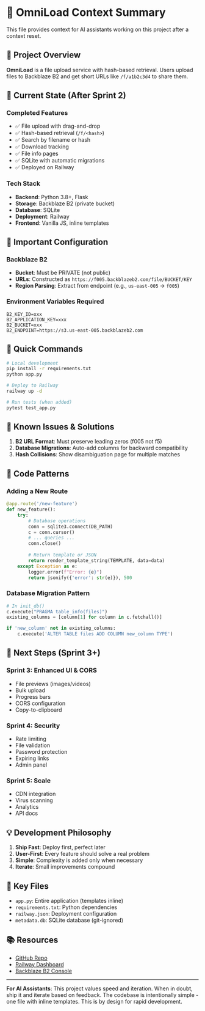 # 🧠 OmniLoad Context Summary

This file provides context for AI assistants working on this project after a context reset.

## 🎯 Project Overview

**OmniLoad** is a file upload service with hash-based retrieval. Users upload files to Backblaze B2 and get short URLs like `/f/a1b2c3d4` to share them.

## 📍 Current State (After Sprint 2)

### Completed Features
- ✅ File upload with drag-and-drop
- ✅ Hash-based retrieval (`/f/<hash>`)
- ✅ Search by filename or hash
- ✅ Download tracking
- ✅ File info pages
- ✅ SQLite with automatic migrations
- ✅ Deployed on Railway

### Tech Stack
- **Backend**: Python 3.8+, Flask
- **Storage**: Backblaze B2 (private bucket)
- **Database**: SQLite
- **Deployment**: Railway
- **Frontend**: Vanilla JS, inline templates

## 🔐 Important Configuration

### Backblaze B2
- **Bucket**: Must be PRIVATE (not public)
- **URLs**: Constructed as `https://f005.backblazeb2.com/file/BUCKET/KEY`
- **Region Parsing**: Extract from endpoint (e.g., `us-east-005` → `f005`)

### Environment Variables Required
```env
B2_KEY_ID=xxx
B2_APPLICATION_KEY=xxx
B2_BUCKET=xxx
B2_ENDPOINT=https://s3.us-east-005.backblazeb2.com
```

## 🏃 Quick Commands

```bash
# Local development
pip install -r requirements.txt
python app.py

# Deploy to Railway
railway up -d

# Run tests (when added)
pytest test_app.py
```

## 🐛 Known Issues & Solutions

1. **B2 URL Format**: Must preserve leading zeros (f005 not f5)
2. **Database Migrations**: Auto-add columns for backward compatibility
3. **Hash Collisions**: Show disambiguation page for multiple matches

## 📝 Code Patterns

### Adding a New Route
```python
@app.route('/new-feature')
def new_feature():
    try:
        # Database operations
        conn = sqlite3.connect(DB_PATH)
        c = conn.cursor()
        # ... queries ...
        conn.close()
        
        # Return template or JSON
        return render_template_string(TEMPLATE, data=data)
    except Exception as e:
        logger.error(f"Error: {e}")
        return jsonify({'error': str(e)}), 500
```

### Database Migration Pattern
```python
# In init_db()
c.execute("PRAGMA table_info(files)")
existing_columns = [column[1] for column in c.fetchall()]

if 'new_column' not in existing_columns:
    c.execute('ALTER TABLE files ADD COLUMN new_column TYPE')
```

## 🚀 Next Steps (Sprint 3+)

### Sprint 3: Enhanced UI & CORS
- File previews (images/videos)
- Bulk upload
- Progress bars
- CORS configuration
- Copy-to-clipboard

### Sprint 4: Security
- Rate limiting
- File validation
- Password protection
- Expiring links
- Admin panel

### Sprint 5: Scale
- CDN integration
- Virus scanning
- Analytics
- API docs

## 💡 Development Philosophy

1. **Ship Fast**: Deploy first, perfect later
2. **User-First**: Every feature should solve a real problem
3. **Simple**: Complexity is added only when necessary
4. **Iterate**: Small improvements compound

## 🔗 Key Files

- `app.py`: Entire application (templates inline)
- `requirements.txt`: Python dependencies
- `railway.json`: Deployment configuration
- `metadata.db`: SQLite database (git-ignored)

## 📚 Resources

- [GitHub Repo](https://github.com/james-m-jordan/omniload)
- [Railway Dashboard](https://railway.app)
- [Backblaze B2 Console](https://secure.backblaze.com/b2_buckets.htm)

---

**For AI Assistants**: This project values speed and iteration. When in doubt, ship it and iterate based on feedback. The codebase is intentionally simple - one file with inline templates. This is by design for rapid development. 